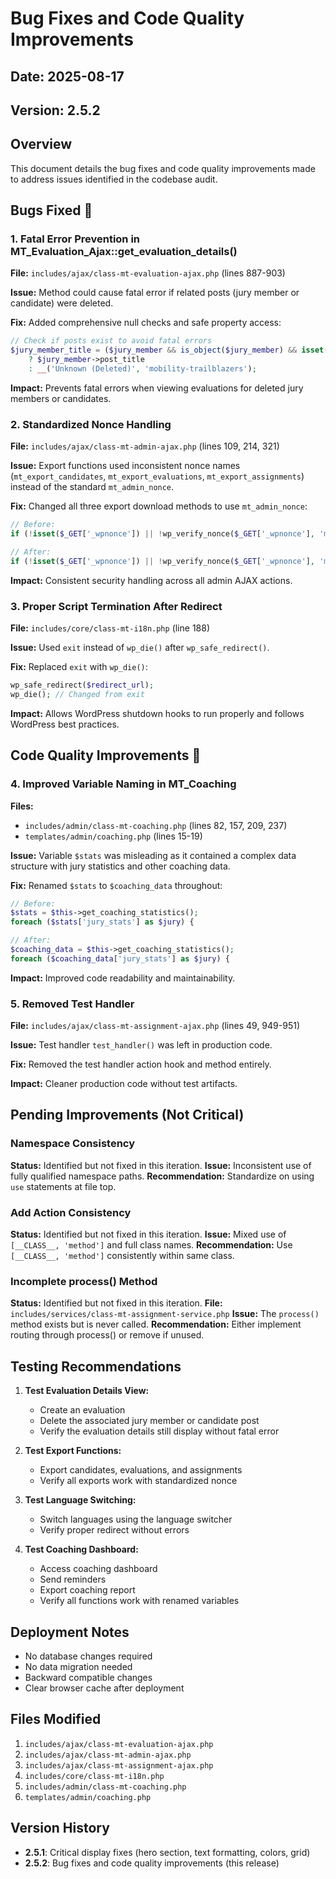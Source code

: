# Bug Fixes and Code Quality Improvements
## Date: 2025-08-17
## Version: 2.5.2

## Overview
This document details the bug fixes and code quality improvements made to address issues identified in the codebase audit.

## Bugs Fixed 🐛

### 1. Fatal Error Prevention in MT_Evaluation_Ajax::get_evaluation_details()
**File:** `includes/ajax/class-mt-evaluation-ajax.php` (lines 887-903)

**Issue:** Method could cause fatal error if related posts (jury member or candidate) were deleted.

**Fix:** Added comprehensive null checks and safe property access:
```php
// Check if posts exist to avoid fatal errors
$jury_member_title = ($jury_member && is_object($jury_member) && isset($jury_member->post_title)) 
    ? $jury_member->post_title 
    : __('Unknown (Deleted)', 'mobility-trailblazers');
```

**Impact:** Prevents fatal errors when viewing evaluations for deleted jury members or candidates.

### 2. Standardized Nonce Handling
**File:** `includes/ajax/class-mt-admin-ajax.php` (lines 109, 214, 321)

**Issue:** Export functions used inconsistent nonce names (`mt_export_candidates`, `mt_export_evaluations`, `mt_export_assignments`) instead of the standard `mt_admin_nonce`.

**Fix:** Changed all three export download methods to use `mt_admin_nonce`:
```php
// Before:
if (!isset($_GET['_wpnonce']) || !wp_verify_nonce($_GET['_wpnonce'], 'mt_export_candidates')) {

// After:
if (!isset($_GET['_wpnonce']) || !wp_verify_nonce($_GET['_wpnonce'], 'mt_admin_nonce')) {
```

**Impact:** Consistent security handling across all admin AJAX actions.

### 3. Proper Script Termination After Redirect
**File:** `includes/core/class-mt-i18n.php` (line 188)

**Issue:** Used `exit` instead of `wp_die()` after `wp_safe_redirect()`.

**Fix:** Replaced `exit` with `wp_die()`:
```php
wp_safe_redirect($redirect_url);
wp_die(); // Changed from exit
```

**Impact:** Allows WordPress shutdown hooks to run properly and follows WordPress best practices.

## Code Quality Improvements 🧐

### 4. Improved Variable Naming in MT_Coaching
**Files:** 
- `includes/admin/class-mt-coaching.php` (lines 82, 157, 209, 237)
- `templates/admin/coaching.php` (lines 15-19)

**Issue:** Variable `$stats` was misleading as it contained a complex data structure with jury statistics and other coaching data.

**Fix:** Renamed `$stats` to `$coaching_data` throughout:
```php
// Before:
$stats = $this->get_coaching_statistics();
foreach ($stats['jury_stats'] as $jury) {

// After:
$coaching_data = $this->get_coaching_statistics();
foreach ($coaching_data['jury_stats'] as $jury) {
```

**Impact:** Improved code readability and maintainability.

### 5. Removed Test Handler
**File:** `includes/ajax/class-mt-assignment-ajax.php` (lines 49, 949-951)

**Issue:** Test handler `test_handler()` was left in production code.

**Fix:** Removed the test handler action hook and method entirely.

**Impact:** Cleaner production code without test artifacts.

## Pending Improvements (Not Critical)

### Namespace Consistency
**Status:** Identified but not fixed in this iteration.
**Issue:** Inconsistent use of fully qualified namespace paths.
**Recommendation:** Standardize on using `use` statements at file top.

### Add Action Consistency  
**Status:** Identified but not fixed in this iteration.
**Issue:** Mixed use of `[__CLASS__, 'method']` and full class names.
**Recommendation:** Use `[__CLASS__, 'method']` consistently within same class.

### Incomplete process() Method
**Status:** Identified but not fixed in this iteration.
**File:** `includes/services/class-mt-assignment-service.php`
**Issue:** The `process()` method exists but is never called.
**Recommendation:** Either implement routing through process() or remove if unused.

## Testing Recommendations

1. **Test Evaluation Details View:**
   - Create an evaluation
   - Delete the associated jury member or candidate post
   - Verify the evaluation details still display without fatal error

2. **Test Export Functions:**
   - Export candidates, evaluations, and assignments
   - Verify all exports work with standardized nonce

3. **Test Language Switching:**
   - Switch languages using the language switcher
   - Verify proper redirect without errors

4. **Test Coaching Dashboard:**
   - Access coaching dashboard
   - Send reminders
   - Export coaching report
   - Verify all functions work with renamed variables

## Deployment Notes

- No database changes required
- No data migration needed
- Backward compatible changes
- Clear browser cache after deployment

## Files Modified

1. `includes/ajax/class-mt-evaluation-ajax.php`
2. `includes/ajax/class-mt-admin-ajax.php`
3. `includes/ajax/class-mt-assignment-ajax.php`
4. `includes/core/class-mt-i18n.php`
5. `includes/admin/class-mt-coaching.php`
6. `templates/admin/coaching.php`

## Version History
- **2.5.1**: Critical display fixes (hero section, text formatting, colors, grid)
- **2.5.2**: Bug fixes and code quality improvements (this release)